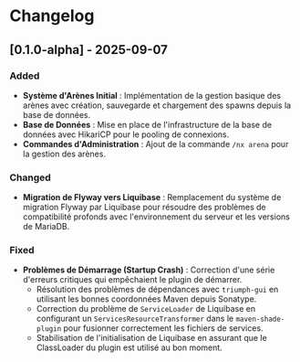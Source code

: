 # Changelog

## [0.1.0-alpha] - 2025-09-07
### Added
- **Système d'Arènes Initial** : Implémentation de la gestion basique des arènes avec création, sauvegarde et chargement des spawns depuis la base de données.
- **Base de Données** : Mise en place de l'infrastructure de la base de données avec HikariCP pour le pooling de connexions.
- **Commandes d'Administration** : Ajout de la commande `/nx arena` pour la gestion des arènes.

### Changed
- **Migration de Flyway vers Liquibase** : Remplacement du système de migration Flyway par Liquibase pour résoudre des problèmes de compatibilité profonds avec l'environnement du serveur et les versions de MariaDB.

### Fixed
- **Problèmes de Démarrage (Startup Crash)** : Correction d'une série d'erreurs critiques qui empêchaient le plugin de démarrer.
    - Résolution des problèmes de dépendances avec `triumph-gui` en utilisant les bonnes coordonnées Maven depuis Sonatype.
    - Correction du problème de `ServiceLoader` de Liquibase en configurant un `ServicesResourceTransformer` dans le `maven-shade-plugin` pour fusionner correctement les fichiers de services.
    - Stabilisation de l'initialisation de Liquibase en assurant que le ClassLoader du plugin est utilisé au bon moment.
